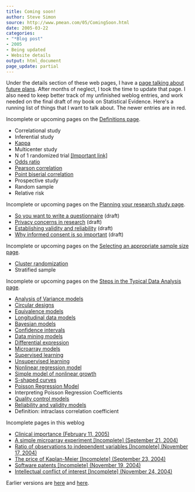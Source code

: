 ```yaml
---
title: Coming soon!
author: Steve Simon
source: http://www.pmean.com/05/ComingSoon.html
date: 2005-03-22
categories:
- "*Blog post"
- 2005
- Being updated
- Website details
output: html_document
page_update: partial
---
```

Under the details section of these web pages, I have a [page talking
about future plans](../00/future.html). After months of neglect, I
took the time to update that page. I also need to keep better track of
my unfinished weblog entries, and work needed on the final draft of my
book on Statistical Evidence. Here's a running list of things that I
want to talk about. The newer entries are in red.

Incomplete or upcoming pages on the [Definitions
page](../definitions.html).

- Correlational study
- Inferential study
- [Kappa](www.childrensmercy.org/definitions/kappa.htm)
- Multicenter study
- N of 1 randomized trial [\[Important
link\]](http://bmj.bmjjournals.com/cgi/content/full/317/7157/537)
- [Odds ratio](www.childrensmercy.org/definitions/or.htm)
- [Pearson
correlation](www.childrensmercy.org/definitions/correlation.htm)
- [Point biserial
correlation](www.childrensmercy.org/definitions/biserial.htm)
- Prospective study
- Random sample
- Relative risk

Incomplete or upcoming pages on the [Planning your research study
page](../plan.asp).

- [So you want to write a questionnaire](../plan/questionnaire.ASP)
(draft)
- [Privacy concerns in research](../plan/privacy.asp) (draft)
- [Establishing validity and reliability](../plan/validity.asp)
(draft)
- [Why informed consent is so important](../plan/consent.asp)
(draft)

Incomplete or upcoming pages on the [Selecting an appropriate sample
size page](../size.asp).

- [Cluster randomization](../size/cluster.asp)
- Stratified sample

Incomplete or upcoming pages on the [Steps in the Typical Data
Analysis page](../model.asp).

- [Analysis of Variance models](../model/anova.asp)
- [Circular designs](../model/circular.asp)
- [Equivalence models](../model/equivalence.asp)
- [Longitudinal data models](../model/longitudinal.asp)
- [Bayesian models](../model/bayesian.asp)
- [Confidence intervals](../model/confidence.asp)
- [Data mining models](../model/datamining.asp)
- [Differential
expression](../model/arrayDifferentialExpression.htm)
- [Microarray models](../model/array.asp)
- [Supervised learning](../model/arraySupervisedLearning.htm)
- [Unsupervised learning](../model/arrayUnsupervisedLearning.htm)
- [Nonlinear regression model](../model/nonlinear.asp)
- [Simple model of nonlinear growth](../model/nonlinear_growth.asp)
- [S-shaped curves](../model/scurve.asp)
- [Poisson Regression Model](../model/poisson.asp)
- Interpreting Poisson Regression Coefficients
- [Quality control models](../model/quality.asp)
- [Reliability and validity models](../model/reliability.asp)
- Definition: intraclass correlation coefficient

Incomplete pages in this weblog

- [Clinical importance (February 11, 2005)](ClinicalImportance.html)
- [A simple microarray experiment \[Incomplete\] (September
21, 2004)](../04/SimpleMicroarray.asp)
- [Ratio of observations to independent variables \[Incomplete\]
(November 17, 2004)](../04/RatioObsIvs.asp)
- [The price of Kaplan-Meier \[Incomplete\] (September
23, 2004)](../04/PriceKaplanMeier.asp)
- [Software patents \[Incomplete\] (November
19, 2004)](../04/SoftwarePatents.asp)
- [Intellectual conflict of interest \[Incomplete\] (November
24, 2004)](../04/IntellectualCOI.asp)

Earlier versions are [here][sim1] and [here][sim2].


[sim1]: http://www.pmean.com/05/ComingSoon.html
[sim2]: http://new.pmean.com/coming-soon/
